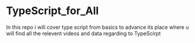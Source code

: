 # TypeScript_for_All
In this repo i will cover type script from basics to advance
its place where u will find all the relevent videos and data regarding to TypeScirpt

